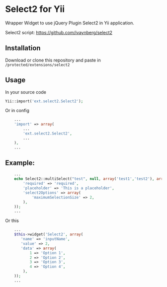 # Select2 for Yii

Wrapper Widget to use jQuery Plugin Select2 in Yii application.

Select2 script:
https://github.com/ivaynberg/select2

## Installation
Download or clone this repository and paste in `/protected/extensions/select2`

## Usage
In your source code
```php
Yii::import('ext.select2.Select2');
```
Or in config
```php
    ...
    'import' => array(
        ...
        'ext.select2.Select2',
        ...
    ),
    ...
```

## Example:
```php
    ...
    echo Select2::multiSelect("test", null, array('test1','test2'), array(
        'required' => 'required',
        'placeholder' => 'This is a placeholder',
        'select2Options' => array(
            'maximumSelectionSize' => 2,
        ),
    ));
    ...
```
Or this

```php
    ...
    $this->widget('Select2', array(
       'name' => 'inputName',
       'value' => 2,
       'data' => array(
           1 => 'Option 1',
           2 => 'Option 2',
           3 => 'Option 3',
           4 => 'Option 4',
        ),
    ));
    ...
```
